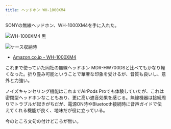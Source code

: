 ```yaml
---
title: ヘッドホン WH-1000XM4
---
```


SONYの無線ヘッドホン、WH-1000XM4を手に入れた。

![](https://i.imgur.com/2DpBrDbh.jpg "WH-1000XM4 黒")

![](https://i.imgur.com/nUP3c8dh.jpg "ケース収納時")

- [Amazon.co.jp - WH-1000XM4](https://www.amazon.co.jp/dp/B08F2866Q3)

これまで使っていた同社の無線ヘッドホン MDR-HW700DSと比べてもかなり軽くなった。折り畳み可能ということで華奢な印象を受けるが、音質も良いし、意外と力強い。

ノイズキャンセリング機能はこれまでAirPods Proでも体験していたが、これは密閉型ヘッドホンなこともあり、更に高い遮音効果を感じる。無線機器は接続周りでトラブルが起きがちだが、電源ON時やBluetooth接続時に音声ガイドで伝えてくれる機能が良く、地味だが役に立っている。

今のところ文句の付けどころが無い。
